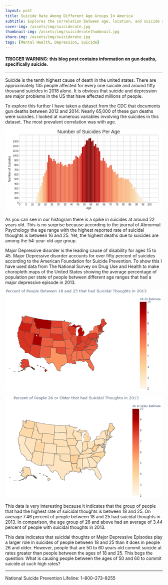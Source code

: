 ```yaml
---
layout: post
title: Suicide Rate Among Different Age Groups In America
subtitle: Explores the correlation between age, location, and suicide rate in North America
cover-img: /assets/img/suiciderate.jpg
thumbnail-img: /assets/img/suicideratethumbnail.jpg
share-img: /assets/img/suiciderate.jpg
tags: [Mental Health, Depression, Suicide]
---
```


#### TRIGGER WARNING: this blog post contains information on gun deaths, specifically suicide.
---

Suicide is the tenth highest cause of death in the united states. There are approximately 135 people affected for every one suicide and around fifty thousand suicides in 2018 alone. It is obvious that suicide and depression are major problems in the US that have affected millions of people.

To explore this further I have taken a dataset from the CDC that documents gun deaths between 2012 and 2014. Nearly 65,000 of these gun deaths were suicides. I looked at numerous variables involving the suicides in this dataset. The most prevalent correlation was with age.

![](/assets/img/suicideratehist.png)

As you can see in our histogram there is a spike in suicides at around 22 years old. This is no surprise because according to the journal of Abnormal Psychology the age range with the highest reported rate of suicidal thoughts is between 16 and 25. Yet, the highest deaths due to suicides are among the 54-year-old age group.

Major Depressive disorder is the leading cause of disability for ages 15 to 45. Major Depressive disorder accounts for over fifty percent of suicides according to the American Foundation for Suicide Prevention. To show this I have used data from The National Survey on Drug Use and Health to make choropleth maps of the United States showing the average percentage of population per state of people between different age ranges that had a major depressive episode in 2013.

![](/assets/img/suicideheatmapdark.png)

![](/assets/img/suicideheatmaplight.png)

This data is very interesting because it indicates that the group of people that had the highest rate of suicidal thoughts is between 18 and 25. On average 7.46 percent of people between 18 and 25 had suicidal thoughts in 2013. In comparison, the age group of 26 and above had an average of 3.44 percent of people with suicidal thoughts in 2013.

This data indicates that suicidal thoughts or Major Depressive Episodes play a larger role in suicides of people between 18 and 25 than it does in people 26 and older. However, people that are 50 to 60 years old commit suicide at rates greater than people between the ages of 18 and 25. This begs the question: What is causing people between the ages of 50 and 60 to commit suicide at such high rates?

---
National Suicide Prevention Lifeline: 1–800–273–8255
